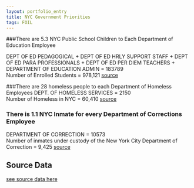 ```yaml
---
layout: portfolio_entry
title: NYC Government Priorities
tags: FOIL
---
```


###There are 5.3 NYC Public School Children to Each Department of Education Employee

DEPT OF ED PEDAGOGICAL + DEPT OF ED HRLY SUPPORT STAFF + DEPT OF ED PARA PROFESSIONALS + DEPT OF ED PER DIEM TEACHERS + DEPARTMENT OF EDUCATION ADMIN = 183789
<br>
Number of Enrolled Students = 978,121 [source](http://schools.nyc.gov/AboutUs/schools/data/stats/default.htm)

###There are 28 homeless people to each Department of Homeless Employees
DEPT. OF HOMELESS SERVICES = 2150
<br>
Number of Homeless in NYC = 60,410 [source](http://www.coalitionforthehomeless.org/basic-facts-about-homelessness-new-york-city/)

### There is 1.1 NYC Inmate for every Department of Corrections Employee
DEPARTMENT OF CORRECTION = 10573
<br>
Number of inmates under custody of the New York City Department of Correction = 9,425 [source](http://www.scoc.ny.gov/pop.htm)

## Source Data
[see source data here](https://github.com/Bellspringsteen/other.nyc/blob/master/NYCGOV/Payroll/NYCPayrollTransitBennefitEnrollment/NYCPayrollTransitBennefitEnrollment_Data.csv)
